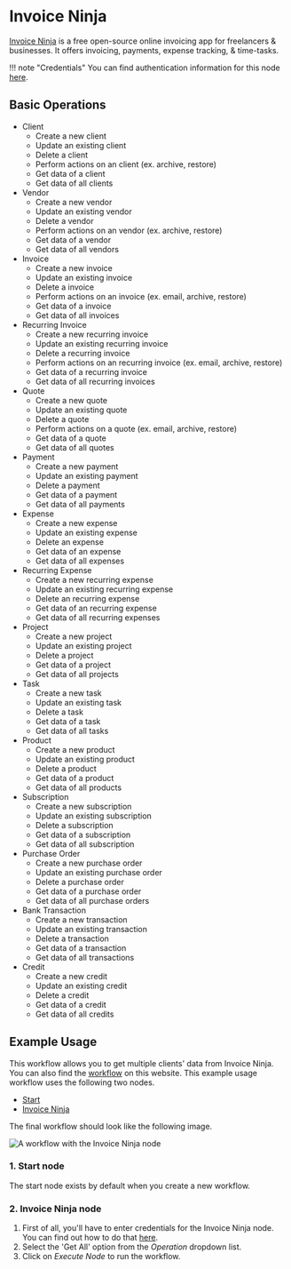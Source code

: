 # Invoice Ninja

[Invoice Ninja](https://www.invoiceninja.com/) is a free open-source online invoicing app for freelancers & businesses. It offers invoicing, payments, expense tracking, & time-tasks.

!!! note "Credentials"
    You can find authentication information for this node [here](/integrations/builtin/credentials/invoiceNinja/).


## Basic Operations

* Client
    * Create a new client
    * Update an existing client
    * Delete a client
    * Perform actions on an client (ex. archive, restore)
    * Get data of a client
    * Get data of all clients
* Vendor
    * Create a new vendor
    * Update an existing vendor
    * Delete a vendor
    * Perform actions on an vendor (ex. archive, restore)
    * Get data of a vendor
    * Get data of all vendors
* Invoice
    * Create a new invoice
    * Update an existing invoice
    * Delete a invoice
    * Perform actions on an invoice (ex. email, archive, restore)
    * Get data of a invoice
    * Get data of all invoices
* Recurring Invoice
    * Create a new recurring invoice
    * Update an existing recurring invoice
    * Delete a recurring invoice
    * Perform actions on an recurring invoice (ex. email, archive, restore)
    * Get data of a recurring invoice
    * Get data of all recurring invoices
* Quote
    * Create a new quote
    * Update an existing quote
    * Delete a quote
    * Perform actions on a quote (ex. email, archive, restore)
    * Get data of a quote
    * Get data of all quotes
* Payment
    * Create a new payment
    * Update an existing payment
    * Delete a payment
    * Get data of a payment
    * Get data of all payments
* Expense
    * Create a new expense
    * Update an existing expense
    * Delete an expense
    * Get data of an expense
    * Get data of all expenses
* Recurring Expense
    * Create a new recurring expense
    * Update an existing recurring expense
    * Delete an recurring expense
    * Get data of an recurring expense
    * Get data of all recurring expenses
* Project
    * Create a new project
    * Update an existing project
    * Delete a project
    * Get data of a project
    * Get data of all projects
* Task
    * Create a new task
    * Update an existing task
    * Delete a task
    * Get data of a task
    * Get data of all tasks
* Product
    * Create a new product
    * Update an existing product
    * Delete a product
    * Get data of a product
    * Get data of all products
* Subscription
    * Create a new subscription
    * Update an existing subscription
    * Delete a subscription
    * Get data of a subscription
    * Get data of all subscription
* Purchase Order
    * Create a new purchase order
    * Update an existing purchase order
    * Delete a purchase order
    * Get data of a purchase order
    * Get data of all purchase orders
* Bank Transaction
    * Create a new transaction
    * Update an existing transaction
    * Delete a transaction
    * Get data of a transaction
    * Get data of all transactions
* Credit
    * Create a new credit
    * Update an existing credit
    * Delete a credit
    * Get data of a credit
    * Get data of all credits

## Example Usage

This workflow allows you to get multiple clients' data from Invoice Ninja. You can also find the [workflow](https://n8n.io/workflows/534) on this website. This example usage workflow uses the following two nodes.

- [Start](/integrations/builtin/core-nodes/n8n-nodes-base.start/)
- [Invoice Ninja]()

The final workflow should look like the following image.

![A workflow with the Invoice Ninja node](/_images/integrations/builtin/app-nodes/invoiceninja/workflow.png)

### 1. Start node

The start node exists by default when you create a new workflow.

### 2. Invoice Ninja node

1. First of all, you'll have to enter credentials for the Invoice Ninja node. You can find out how to do that [here](/integrations/builtin/credentials/invoiceNinja/).
2. Select the 'Get All' option from the *Operation* dropdown list.
3. Click on *Execute Node* to run the workflow.
